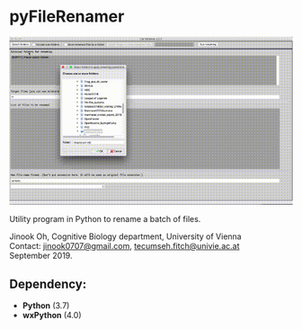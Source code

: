 # pyFileRenamer

![pyFileRenamerDemo](demo.gif)

Utility program in Python to rename a batch of files.

Jinook Oh, Cognitive Biology department, University of Vienna<br>
Contact: jinook0707@gmail.com, tecumseh.fitch@univie.ac.at<br>
September 2019.

## Dependency:
- **Python** (3.7)
- **wxPython** (4.0)
